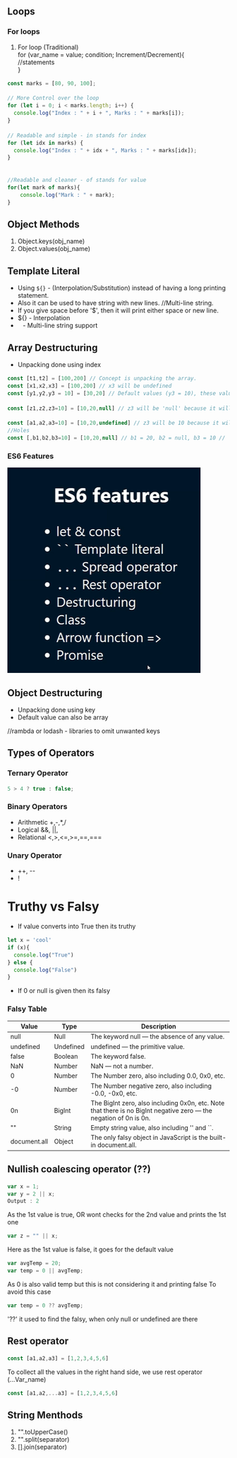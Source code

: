 ## Loops
### For loops
1. For loop (Traditional)  
for (var_name = value; condition; Increment/Decrement){  
    //statements  
}
```js
const marks = [80, 90, 100];

// More Control over the loop
for (let i = 0; i < marks.length; i++) {
  console.log("Index : " + i + ", Marks : " + marks[i]);
}

// Readable and simple - in stands for index
for (let idx in marks) {
  console.log("Index : " + idx + ", Marks : " + marks[idx]);
}


//Readable and cleaner - of stands for value
for(let mark of marks){
    console.log("Mark : " + mark);
}
```


## Object Methods
1. Object.keys(obj_name)
2. Object.values(obj_name)

## Template Literal
- Using `${}` - (Interpolation/Substitution) instead of having a long printing statement.
- Also it can be used to have string with new lines. //Multi-line string.
- If you give space before '$', then it will print either space or new line.
- ${} - Interpolation
- ` ` - Multi-line string support

## Array Destructuring
- Unpacking done using index
```js
const [t1,t2] = [100,200] // Concept is unpacking the array.
const [x1,x2,x3] = [100,200] // x3 will be undefined
const [y1,y2,y3 = 10] = [30,20] // Default values (y3 = 10), these values can be taken only when undefined

const [z1,z2,z3=10] = [10,20,null] // z3 will be 'null' because it will assign only when undefined

const [a1,a2,a3=10] = [10,20,undefined] // z3 will be 10 because it will assign only when undefined
//Holes
const [,b1,b2,b3=10] = [10,20,null] // b1 = 20, b2 = null, b3 = 10 // ',' is used to skip the values

```


### ES6 Features
![features](image.png)

## Object Destructuring
- Unpacking done using key 
- Default value can also be array


//rambda or lodash - libraries to omit unwanted keys 

## Types of Operators
### Ternary Operator
```js
5 > 4 ? true : false; 
```

### Binary Operators
- Arithmetic +,-,*,/
- Logical &&, ||, 
- Relational <,>,<=,>=,==,===

### Unary Operator
- ++, --
- !

# Truthy vs Falsy
- If value converts into True then its truthy
```js
let x = 'cool'
if (x){
  console.log("True")
} else {
  console.log("False")
}
```
- If 0 or null is given then its falsy
### Falsy Table 
Value	|Type|	Description|
------|-----|-------------|
null	|Null	|The keyword null — the absence of any value.
undefined	|Undefined	|undefined — the primitive value.
false	|Boolean	|The keyword false.
NaN|	Number	|NaN — not a number.
0	|Number|	The Number zero, also including 0.0, 0x0, etc.
-0|	Number	|The Number negative zero, also including -0.0, -0x0, etc.
0n|	BigInt	|The BigInt zero, also including 0x0n, etc. Note that there is no BigInt negative zero — the negation of 0n is 0n.
""|	String	|Empty string value, also including '' and ``.
document.all|	Object	|The only falsy object in JavaScript is the built-in document.all.  

## Nullish coalescing operator (??)
```js
var x = 1;
var y = 2 || x;
Output : 2 
```
As the 1st value is true, OR wont checks for the 2nd value and prints the 1st one

```js
var z = "" || x;  
```
Here as the 1st value is false, it goes for the default value


```js
var avgTemp = 20;
var temp = 0 || avgTemp;
```
As 0 is also valid temp but this is not considering it and printing false
To avoid this case

```js
var temp = 0 ?? avgTemp;
```

'??' it used to find the falsy, when only null or undefined are there

## Rest operator
```js
const [a1,a2,a3] = [1,2,3,4,5,6]
```
To collect all the values in the right hand side, we use rest operator (...Var_name)
```js
const [a1,a2,...a3] = [1,2,3,4,5,6]
```


## String Menthods
1. "".toUpperCase()
2. "".split(separator)
3. [].join(separator)
